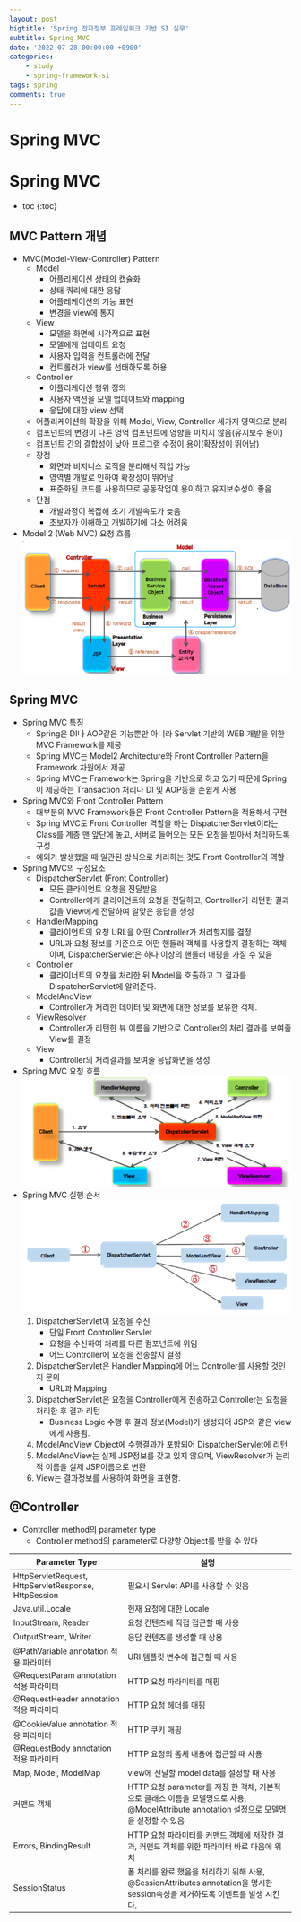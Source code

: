 ```yaml
---
layout: post
bigtitle: 'Spring 전자정부 프레임워크 기반 SI 실무'
subtitle: Spring MVC
date: '2022-07-28 00:00:00 +0900'
categories:
    - study
    - spring-framework-si
tags: spring
comments: true
---
```


# Spring MVC

# Spring MVC
* toc
{:toc}

## MVC Pattern 개념
+ MVC(Model-View-Controller) Pattern
  + Model
    + 어플리케이션 상태의 캡슐화
    + 상태 쿼리에 대한 응답
    + 어플레케이션의 기능 표현
    + 변경을 view에 통지
  + View
    + 모델을 화면에 시각적으로 표현
    + 모델에게 업데이트 요청
    + 사용자 입력을 컨트롤러에 전달
    + 컨트롤러가 view를 선태하도록 허용
  + Controller
    + 어플리케이션 행위 정의
    + 사용자 액션을 모델 업데이트와 mapping
    + 응답에 대한 view 선택
  + 어플리케이션의 확장을 위해 Model, View, Controller 세가지 영역으로 분리
  + 컴포넌트의 변경이 다른 영역 컴포넌트에 영향을 미치지 않음(유지보수 용이)
  + 컴포넌트 간의 결합성이 낮아 프로그램 수정이 용이(확장성이 뛰어남)
  + 장점
    + 화면과 비지니스 로직을 분리해서 작업 가능
    + 영역별 개발로 인하여 확장성이 뛰어남
    + 표준화된 코드를 사용하므로 공동작업이 용이하고 유지보수성이 좋음
  + 단점
    + 개발과정이 복잡해 초기 개발속도가 늦음
    + 초보자가 이해하고 개발하기에 다소 어려움
+ Model 2 (Web MVC) 요청 흐름
![MVC](/assets/img/springFramework/mvc.png)

## Spring MVC
+ Spring MVC 특징
  + Spring은 DI나 AOP같은 기능뿐만 아니라 Servlet 기반의 WEB 개발을 위한 MVC Framework를 제공 
  + Spring MVC는 Model2 Architecture와 Front Controller Pattern을 Framework 차원에서 제공
  + Spring MVC는 Framework는 Spring을 기반으로 하고 있기 때문에 Spring이 제공하는 Transaction 처리나 DI 및 AOP등을 손쉽게 사용
+ Spring MVC와 Front Controller Pattern
  + 대부분의 MVC Framework들은 Front Controller Pattern을 적용해서 구현
  + Spring MVC도 Front Controller 역할을 하는 DispatcherServlet이라는 Class를 계층 맨 앞단에 놓고, 서버로 들어오는 모든 요청을 받아서 처리하도록 구성.
  + 예외가 발생했을 때 일관된 방식으로 처리하는 것도 Front Controller의 역할
+ Spring MVC의 구성요소
  + DispatcherServlet (Front Controller)
    + 모든 클라이언트 요청을 전달받음
    + Controller에게 클라이언트의 요청을 전달하고, Controller가 리턴한 결과값을 View에게 전달하여 알맞은 응답을 생성
  + HandlerMapping
    + 클라이언트의 요청 URL을 어떤 Controller가 처리할지를 결정
    + URL과 요청 정보를 기준으로 어떤 핸들러 객체를 사용할지 결정하는 객체이며, DispatcherServlet은 하나 이상의 핸들러 매핑을 가질 수 있음
  + Controller
    + 클라이너트의 요청을 처리한 뒤 Model을 호출하고 그 결과를 DispatcherServlet에 알려준다.
  + ModelAndView
    + Controller가 처리한 데이터 및 화면에 대한 정보를 보유한 객체.
  + ViewResolver
    + Controller가 리턴한 뷰 이름을 기반으로 Controller의 처리 결과를 보여줄 View를 결정
  + View
    + Controller의 처리결과를 보여줄 응답화면을 생성
+ Spring MVC 요청 흐름
![MVC](/assets/img/springFramework/mvc2.png)
+ Spring MVC 실행 순서
![MVC](/assets/img/springFramework/mvc3.png)
  1. DispatcherServlet이 요청을 수신
     + 단일 Front Controller Servlet
     + 요청을 수신하여 처리를 다른 컴포넌트에 위임
     + 어느 Controller에 요청을 전송할지 결정
  2. DispatcherServlet은 Handler Mapping에 어느 Controller를 사용할 것인지 문의
     + URL과 Mapping
  3. DispatcherServlet은 요청을 Controller에게 전송하고 Controller는 요청을 처리한 후 결과 리턴
     + Business Logic 수행 후 결과 정보(Model)가 생성되어 JSP와 같은 view에게 사용됨.
  4. ModelAndView Object에 수행결과가 포함되어 DispatcherServlet에 리턴
  5. ModelAndView는 실제 JSP정보를 갖고 있지 않으며, ViewResolver가 논리적 이름을 실제 JSP이름으로 변환
  6. View는 결과정보를 사용하여 화면을 표현함.

## @Controller
+ Controller method의 parameter type
  + Controller method의 parameter로 다양항 Object를 받을 수 있다

| Parameter Type                                        | 설명                                                                                                |
|-------------------------------------------------------|---------------------------------------------------------------------------------------------------|
| HttpServletRequest, HttpServletResponse, HttpSession  | 필요시 Servlet API를 사용할 수 잇음                                                                         |
| Java.util.Locale                                      | 현재 요청에 대한 Locale                                                                                  |
| InputStream, Reader                                   | 요청 컨텐츠에 직접 접근할 때 사용                                                                               |
| OutputStream, Writer                                  | 응답 컨텐츠를 생성할 때 상용                                                                                  |
| @PathVariable annotation 적용 파라미터                      | URI 템플릿 변수에 접근할 때 사용                                                                              |
| @RequestParam annotation 적용 파라미터                      | HTTP 요청 파라미터를 매핑                                                                                  |
| @RequestHeader annotation 적용 파라미터                     | HTTP 요청 헤더를 매핑                                                                                    |
| @CookieValue annotation 적용 파라미터                       | HTTP 쿠키 매핑                                                                                        |
| @RequestBody annotation 적용 파라미터                       | HTTP 요청의 몸체 내용에 접근할 때 사용                                                                          |
| Map, Model, ModelMap                                  | view에 전달할 model data를 설정할 때 사용                                                                    |
| 커맨드 객체                                                | HTTP 요청 parameter를 저장 한 객체, 기본적으로 클래스 이름을 모델명으로 사용, @ModelAttribute annotation 설정으로 모델명을 설정할 수 있음 |
| Errors, BindingResult                                 | HTTP 요청 파라미터를 커맨드 객체에 저장한 결과, 커맨드 객체를 위한 파라미터 바로 다음에 위치                                           |
| SessionStatus                                         | 폼 처리를 완료 했음을 처리하기 위해 사용, @SessionAttributes annotation을 명시한 session속성을 제거하도록 이벤트를 발생 시킨다.         |

